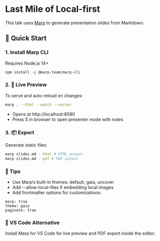 # Last Mile of Local-first

This talk uses [Marp](https://marp.app/) to generate presentation slides from Markdown.

## 🚀 Quick Start

### 1. Install Marp CLI

Requires Node.js 14+

```bash
npm install -g @marp-team/marp-cli
```

### 2. 🧪 Live Preview

To serve and auto-reload on changes:

```bash
marp . --html --watch --server
```

- Opens at http://localhost:8080
- Press S in browser to open presenter mode with notes

### 3. 📦 Export

Generate static files:

```bash
marp slides.md --html # HTML output
marp slides.md --pdf # PDF output
```

### 🧰 Tips

- Use Marp’s built-in themes: default, gaia, uncover
- Add --allow-local-files if embedding local images
- Add frontmatter options for customizations:

```
marp: true
theme: gaia
paginate: true
```

### 🧩 VS Code Alternative

Install Marp for VS Code for live preview and PDF export inside the editor.
